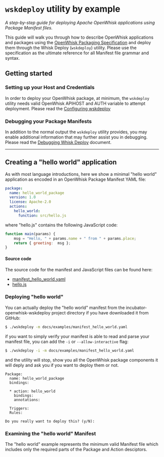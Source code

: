 # ```wskdeploy``` utility by example
_A step-by-step guide for deploying Apache OpenWhisk applications using Package Manifest files._

This guide will walk you through how to describe OpenWhisk applications and packages using the [OpenWhisk Packaging Specification](https://github.com/apache/incubator-openwhisk-wskdeploy/tree/master/specification#openwhisk-packaging-specification) and deploy them through the Whisk Deploy (```wskdeploy```) utility. Please use the specification as the ultimate reference for all Manifest file grammar and syntax.

## Getting started
### Setting up your Host and Credentials
In order to deploy your OpenWhisk package, at minimum, the ```wskdeploy``` utility needs valid OpenWhisk APIHOST and AUTH variable to attempt deployment. Please read the [Configuring wskdeploy](wskdeploy_configuring.md#configuring-wskdeploy)

### Debugging your Package Manifests

In addition to the normal output the ```wskdeploy``` utility provides, you may enable additional information that may further assist you in debugging. Please read the [Debugging Whisk Deploy](wskdeploy_debugging.md#debugging-wskdeploy) document.

---

## Creating a "hello world" application

As with most language introductions, here we show a minimal "hello world" application as encoded in an OpenWhisk Package Manifest YAML file:

```yaml
package:
  name: hello_world_package
  version: 1.0
  license: Apache-2.0
  actions:
    hello_world:
      function: src/hello.js
```

where "hello.js" contains the following JavaScript code:
```javascript
function main(params) {
    msg = "Hello, " + params.name + " from " + params.place;
    return { greeting:  msg };
}
```

#### Source code
The source code for the manifest and JavaScript files can be found here:
- [manifest_hello_world.yaml](https://github.com/apache/incubator-openwhisk-wskdeploy/blob/master/docs/examples/manifest_hello_world.yaml)
- [hello.js](https://github.com/apache/incubator-openwhisk-wskdeploy/blob/master/docs/examples/src/hello.js)


### Deploying "hello world"

You can actually deploy the "hello world" manifest from the incubator-openwhisk-wskdeploy project directory if you have downloaded it from GitHub:

```sh
$ ./wskdeploy -m docs/examples/manifest_hello_world.yaml
```

if you want to simply verify your manifest is able to read and parse your manifest file, you can add the ```-i``` or ```--allow-interactive``` flag:

```sh
$ ./wskdeploy -i -m docs/examples/manifest_hello_world.yaml
```

and the utility will stop, show you all the OpenWhisk package components it will deply and ask you if you want to deploy them or not.

```
Package:
  name: hello_world_package
  bindings:

  * action: hello_world
    bindings:
    annotations:

  Triggers:
  Rules:

Do you really want to deploy this? (y/N):
```

### Examining the "hello world" Manifest

The "hello world" example represents the minimum valid Manifest file which includes only the required parts of the Package and Action desciptors.

<!--
If you want to explore all possible Package and Action declarations (i.e., their schema) you can read:
- [Exploring Packages](wskdeploy_packages.md) - step-by-step guide on the **Package** schema.
- [Exploring Actions](wskdeploy_actions.md) - step-by-step guide on the **Action** schema.
-->
